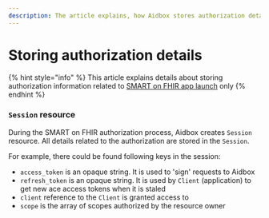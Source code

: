 ```yaml
---
description: The article explains, how Aidbox stores authorization details
---
```


# Storing authorization details

{% hint style="info" %}
This article explains details about storing authorization information related to [SMART on FHIR app launch](../../../security-and-access-control/how-to-guides/smart-on-fhir/smart-on-fhir-app-launch.md) only
{% endhint %}

### `Session` resource

During the SMART on FHIR authorization process, Aidbox creates `Session` resource. All details related to the authorization are stored in the `Session`.

For example, there could be found following keys in the session:

* `access_token` is an opaque string. It is used to 'sign' requests to Aidbox
* `refresh_token` is an opaque string. It is used by `Client` (application) to get new ace access tokens when it is staled
* `client` reference to the `Client` is granted access to
* `scope` is the array of scopes authorized by the resource owner
